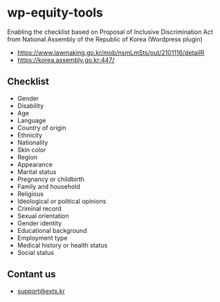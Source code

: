 # wp-equity-tools
Enabling the checklist based on Proposal of Inclusive Discrimination Act from National Assembly of the Republic of Korea (Wordpress plugin)

  * https://www.lawmaking.go.kr/mob/nsmLmSts/out/2101116/detailR
  * https://korea.assembly.go.kr:447/

## Checklist
  * Gender
  * Disability
  * Age
  * Language
  * Country of origin
  * Ethnicity
  * Nationality
  * Skin color
  * Region
  * Appearance
  * Marital status
  * Pregnancy or childbirth
  * Family and household
  * Religious
  * Ideological or political opinions
  * Criminal record
  * Sexual orientation
  * Gender identity
  * Educational background
  * Employment type
  * Medical history or health status
  * Social status

## Contant us
  * support@exts.kr
